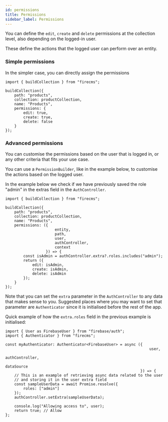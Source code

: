 ```yaml
---
id: permissions
title: Permissions
sidebar_label: Permissions
---
```


You can define the `edit`, `create` and `delete` permissions at the collection
level, also depending on the logged-in user.

These define the actions that the logged user can perform over an entity.

### Simple permissions

In the simpler case, you can directly assign the permissions

```tsx
import { buildCollection } from "firecms";

buildCollection({
    path: "products",
    collection: productCollection,
    name: "Products",
    permissions: {
        edit: true,
        create: true,
        delete: false
    }
});
```

### Advanced permissions

You can customise the permissions based on the user that is logged in, or any
other criteria that fits your use case.

You can use a `PermissionBuilder`, like in the example below, to customise the
actions based on the logged user.

In the example below we check if we have previously saved the role "admin"
in the extras field in the `AuthController`.

```tsx
import { buildCollection } from "firecms";

buildCollection({
    path: "products",
    collection: productCollection,
    name: "Products",
    permissions: ({
                      entity,
                      path,
                      user,
                      authController,
                      context
                  }) => {
        const isAdmin = authController.extra?.roles.includes("admin");
        return ({
            edit: isAdmin,
            create: isAdmin,
            delete: isAdmin
        });
    }
});
```

Note that you can set the `extra` parameter in the `AuthController` to any data
that makes sense to you. Suggested places where you may want to set that
parameter are `Authenticator` since it is initialised
before the rest of the app.

Quick example of how the `extra.roles` field in the previous example is
initialised:

```tsx
import { User as FirebaseUser } from "firebase/auth";
import { Authenticator } from "firecms";

const myAuthenticator: Authenticator<FirebaseUser> = async ({
                                                                user,
                                                                authController,
                                                                dataSource
                                                            }) => {
    // This is an example of retrieving async data related to the user
    // and storing it in the user extra field
    const sampleUserData = await Promise.resolve({
        roles: ["admin"]
    });
    authController.setExtra(sampleUserData);

    console.log("Allowing access to", user);
    return true; // Allow
};
```

